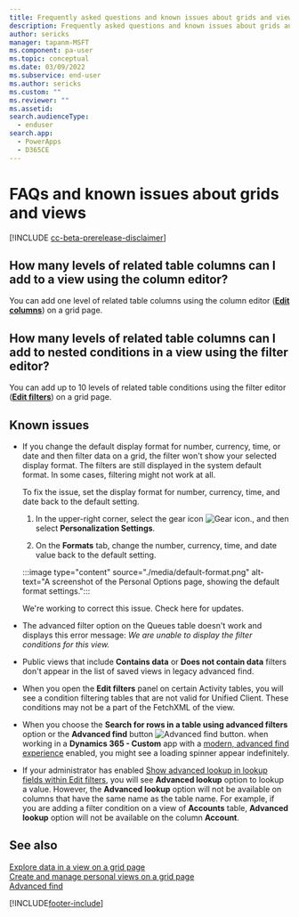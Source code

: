 ```yaml
---
title: Frequently asked questions and known issues about grids and views
description: Frequently asked questions and known issues about grids and views in Power Apps.
author: sericks
manager: tapanm-MSFT
ms.component: pa-user
ms.topic: conceptual
ms.date: 03/09/2022
ms.subservice: end-user
ms.author: sericks
ms.custom: ""
ms.reviewer: ""
ms.assetid: 
search.audienceType: 
  - enduser
search.app: 
  - PowerApps
  - D365CE
---
```


# FAQs and known issues about grids and views

[!INCLUDE [cc-beta-prerelease-disclaimer](../includes/cc-beta-prerelease-disclaimer.md)]

## How many levels of related table columns can I add to a view using the column editor?

You can add one level of related table columns using the column editor ([**Edit columns**](grid-filters-advanced.md#select-columns-in-the-column-editor)) on a grid page.

## How many levels of related table columns can I add to nested conditions in a view using the filter editor?

You can add up to 10 levels of related table conditions using the filter editor ([**Edit filters**](grid-filters-advanced.md#select-filter-conditions-in-the-filter-editor)) on a grid page.

## Known issues

- If you change the default display format for number, currency, time, or date and then filter data on a grid, the filter won't show your selected display format. The filters are still displayed in the system default format. In some cases, filtering might not work at all.

  To fix the issue, set the display format for number, currency, time, and date back to the default setting.

  1. In the upper-right corner, select the gear icon ![Gear icon.](media/selection-rule-gear-button.png), and then select **Personalization Settings**.

  2. On the **Formats** tab, change the number, currency, time, and date value back to the default setting.

    :::image type="content" source="./media/default-format.png" alt-text="A screenshot of the Personal Options page, showing the default format settings.":::

  We're working to correct this issue. Check here for updates.

- The advanced filter option on the Queues table doesn't work and displays this error message: *We are unable to display the filter conditions for this view.*

- Public views that include **Contains data** or **Does not contain data** filters don't appear in the list of saved views in legacy advanced find.

- When you open the **Edit filters** panel on certain Activity tables, you will see a condition filtering tables that are not valid for Unified Client. These conditions may not be a part of the FetchXML of the view.

- When you choose the **Search for rows in a table using advanced filters** option or the **Advanced find** button ![Advanced find button.](media/advanced_filter_icon.png "Advanced find button") when working in a  **Dynamics 365 - Custom** app with a [modern, advanced find experience](/power-platform/admin/settings-features) enabled, you might see a loading spinner appear indefinitely.

- If your administrator has enabled [Show advanced lookup in lookup fields within Edit filters](/power-platform/admin/settings-features), you will see **Advanced lookup** option to lookup a value. However, the **Advanced lookup** option will not be available on columns that have the same name as the table name. For example, if you are adding a filter condition on a view of **Accounts** table, **Advanced lookup** option will not be available on the column **Account**.

## See also

[Explore data in a view on a grid page](grid-filters.md)  
[Create and manage personal views on a grid page](grid-filters-advanced.md)  
[Advanced find](advanced-find.md)

[!INCLUDE[footer-include](../includes/footer-banner.md)]
